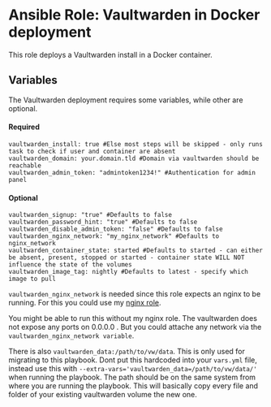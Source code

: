 # Ansible Role: Vaultwarden in Docker deployment

This role deploys a Vaultwarden install in a Docker container.

## Variables

The Vaultwarden deployment requires some variables, while other are optional.
#### Required
```
vaultwarden_install: true #Else most steps will be skipped - only runs task to check if user and container are absent
vaultwarden_domain: your.domain.tld #Domain via vaultwarden should be reachable
vaultwarden_admin_token: "admintoken1234!" #Authentication for admin panel
```
#### Optional
```
vaultwarden_signup: "true" #Defaults to false
vaultwarden_password_hint: "true" #Defaults to false
vaultwarden_disable_admin_token: "false" #Defaults to false
vaultwarden_nginx_network: "my_nginx_network" #Defaults to nginx_network
vaultwarden_container_state: started #Defaults to started - can either be absent, present, stopped or started - container state WILL NOT influence the state of the volumes 
vaultwarden_image_tag: nightly #Defaults to latest - specify which image to pull
```
```vaultwarden_nginx_network``` is needed since this role expects an nginx to be running. For this you could use my [nginx role](https://github.com/JCSynthTux/ansible-role-docker-nginx). 

You might be able to run this without my nginx role. The vaultwarden does not expose any ports on 0.0.0.0 . But you could attache any network via the ```vaultwarden_nginx_network variable```.

There is also ```vaultwarden_data:/path/to/vw/data```. This is only used for migrating to this playbook. Dont put this hardcoded into your ```vars.yml``` file, instead use this with ```--extra-vars='vaultwarden_data=/path/to/vw/data/'``` when running the playbook. 
The path should be on the same system from where you are running the playbook. This will basically copy every file and folder of your existing vaultwarden volume the new one.

